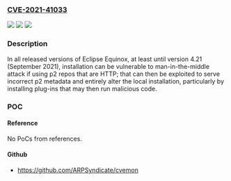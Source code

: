 ### [CVE-2021-41033](https://cve.mitre.org/cgi-bin/cvename.cgi?name=CVE-2021-41033)
![](https://img.shields.io/static/v1?label=Product&message=Eclipse%20Equinox&color=blue)
![](https://img.shields.io/static/v1?label=Version&message=%3F%3C%3D%204.21%20&color=brighgreen)
![](https://img.shields.io/static/v1?label=Vulnerability&message=CWE-300&color=brighgreen)

### Description

In all released versions of Eclipse Equinox, at least until version 4.21 (September 2021), installation can be vulnerable to man-in-the-middle attack if using p2 repos that are HTTP; that can then be exploited to serve incorrect p2 metadata and entirely alter the local installation, particularly by installing plug-ins that may then run malicious code.

### POC

#### Reference
No PoCs from references.

#### Github
- https://github.com/ARPSyndicate/cvemon

